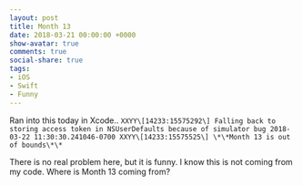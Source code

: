 ```yaml
---
layout: post
title: Month 13
date: 2018-03-21 00:00:00 +0000
show-avatar: true
comments: true
social-share: true
tags:
- iOS
- Swift
- Funny
---
```

Ran into this today in Xcode..
`XXYY\[14233:15575292\] Falling back to storing access token in NSUserDefaults because of simulator bug 2018-03-22 11:30:30.241046-0700 XXYY\[14233:15575525\] \*\*Month 13 is out of bounds\*\*`

There is no real problem here, but it is funny.  I know this is not coming from my code.  Where is Month 13 coming from?
